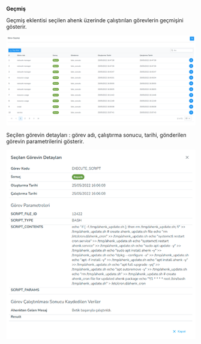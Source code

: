 **Geçmiş**

Geçmiş eklentisi seçilen ahenk üzerinde çalıştırılan görevlerin geçmişini gösterir.

[![Gorev Gecmisi](../images/computerManagement/taskHistory.png)](../images/computerManagement/taskHistory.png)


Seçilen görevin detayları : görev adı, çalıştırma sonucu, tarihi, gönderilen görevin parametrilerini gösterir.
 
[![Gorev Gecmisi](../images/computerManagement/detailTaskHistory.png)](../images/computerManagement/detailTaskHistory.png)
